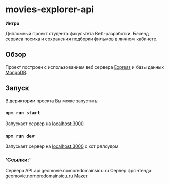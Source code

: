 # movies-explorer-api

**Интро**

Дипломный проект студента факультета Веб-разработки. Бэкенд сервиса посика и сохранения подборки фильмов в личном кабинете.

## Обзор

Проект построен с использованием веб сервера [Express](https://expressjs.com/) и базы данных [MongoDB](https://www.mongodb.com/).

## Запуск

В дериктории проекта Вы може запустить:

### `npm run start`

Запускает сервер на [localhost:3000](http://localhost:3000)

### `npm run dev`

Запускает сервер на [localhost:3000](http://localhost:3000) с хот релоудом.

### 'Ссылки:'

Cервера API api.geomovie.nomoredomainsicu.ru
Сервер фронтенда: geomovie.nomoredomainsicu.ru
[Макет](https://www.figma.com/file/6FMWkB94wE7KTkcCgUXtnC/light-1?type=design&node-id=1-7389&mode=design&t=mJCzoo5d0jRJACoW-0)
